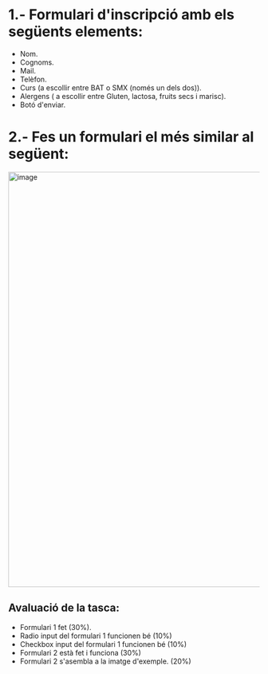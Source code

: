 # 1.- Formulari d'inscripció amb els següents elements:
- Nom.
- Cognoms.
- Mail.
- Telèfon.
- Curs (a escollir entre BAT o SMX (només un dels dos)).
- Alergens ( a escollir entre Gluten, lactosa, fruits secs i marisc).
- Botó d'enviar.

# 2.- Fes un formulari el més similar al següent:

<img width="1046" height="832" alt="image" src="https://github.com/user-attachments/assets/102a98ab-224a-4062-9716-1e74a7ee1e23" />

## Avaluació de la tasca:

- Formulari 1 fet (30%).
- Radio input del formulari 1 funcionen bé (10%)
- Checkbox input del formulari 1 funcionen bé (10%)
- Formulari 2 està fet i funciona (30%)
- Formulari 2 s'asembla a la imatge d'exemple. (20%)
